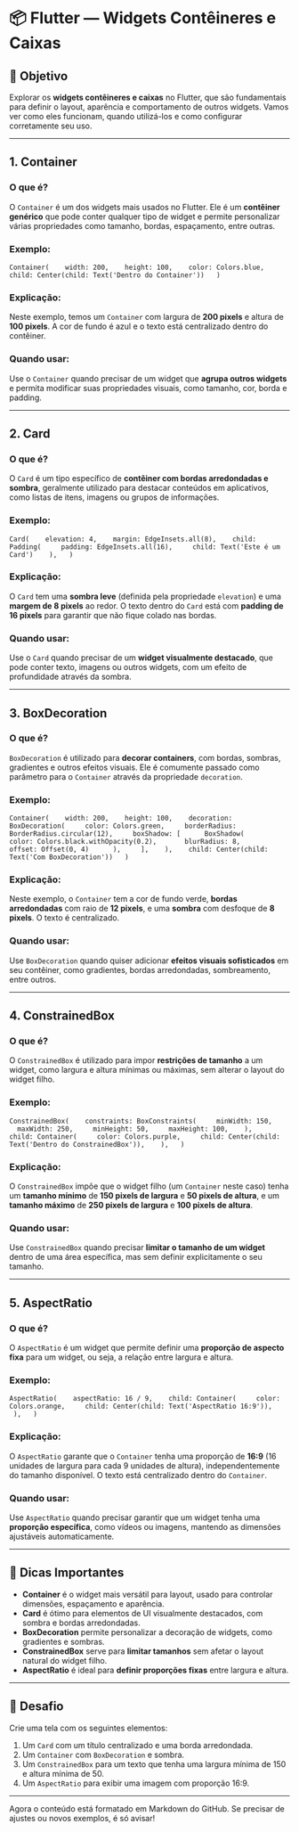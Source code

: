 # 📦 Flutter — Widgets Contêineres e Caixas

## 🧭 Objetivo  
Explorar os **widgets contêineres e caixas** no Flutter, que são fundamentais para definir o layout, aparência e comportamento de outros widgets. Vamos ver como eles funcionam, quando utilizá-los e como configurar corretamente seu uso.

---

## 1. Container

### O que é?  
O `Container` é um dos widgets mais usados no Flutter. Ele é um **contêiner genérico** que pode conter qualquer tipo de widget e permite personalizar várias propriedades como tamanho, bordas, espaçamento, entre outras.

### Exemplo:

`Container(  
 width: 200,  
 height: 100,  
 color: Colors.blue,  
 child: Center(child: Text('Dentro do Container'))  
)`

### Explicação:  
Neste exemplo, temos um `Container` com largura de **200 pixels** e altura de **100 pixels**. A cor de fundo é azul e o texto está centralizado dentro do contêiner.

### Quando usar:  
Use o `Container` quando precisar de um widget que **agrupa outros widgets** e permita modificar suas propriedades visuais, como tamanho, cor, borda e padding.

---

## 2. Card

### O que é?  
O `Card` é um tipo específico de **contêiner com bordas arredondadas e sombra**, geralmente utilizado para destacar conteúdos em aplicativos, como listas de itens, imagens ou grupos de informações.

### Exemplo:

`Card(  
 elevation: 4,  
 margin: EdgeInsets.all(8),  
 child: Padding(  
  padding: EdgeInsets.all(16),  
  child: Text('Este é um Card')  
 ),  
)`

### Explicação:  
O `Card` tem uma **sombra leve** (definida pela propriedade `elevation`) e uma **margem de 8 pixels** ao redor. O texto dentro do `Card` está com **padding de 16 pixels** para garantir que não fique colado nas bordas.

### Quando usar:  
Use o `Card` quando precisar de um **widget visualmente destacado**, que pode conter texto, imagens ou outros widgets, com um efeito de profundidade através da sombra.

---

## 3. BoxDecoration

### O que é?  
`BoxDecoration` é utilizado para **decorar containers**, com bordas, sombras, gradientes e outros efeitos visuais. Ele é comumente passado como parâmetro para o `Container` através da propriedade `decoration`.

### Exemplo:

`Container(  
 width: 200,  
 height: 100,  
 decoration: BoxDecoration(  
  color: Colors.green,  
  borderRadius: BorderRadius.circular(12),  
  boxShadow: [  
   BoxShadow(  
    color: Colors.black.withOpacity(0.2),  
    blurRadius: 8,  
    offset: Offset(0, 4)  
   ),  
  ],  
 ),  
 child: Center(child: Text('Com BoxDecoration'))  
)`

### Explicação:  
Neste exemplo, o `Container` tem a cor de fundo verde, **bordas arredondadas** com raio de **12 pixels**, e uma **sombra** com desfoque de **8 pixels**. O texto é centralizado.

### Quando usar:  
Use `BoxDecoration` quando quiser adicionar **efeitos visuais sofisticados** em seu contêiner, como gradientes, bordas arredondadas, sombreamento, entre outros.

---

## 4. ConstrainedBox

### O que é?  
O `ConstrainedBox` é utilizado para impor **restrições de tamanho** a um widget, como largura e altura mínimas ou máximas, sem alterar o layout do widget filho.

### Exemplo:

`ConstrainedBox(  
 constraints: BoxConstraints(  
  minWidth: 150,  
  maxWidth: 250,  
  minHeight: 50,  
  maxHeight: 100,  
 ),  
 child: Container(  
  color: Colors.purple,  
  child: Center(child: Text('Dentro do ConstrainedBox')),  
 ),  
)`

### Explicação:  
O `ConstrainedBox` impõe que o widget filho (um `Container` neste caso) tenha um **tamanho mínimo** de **150 pixels de largura** e **50 pixels de altura**, e um **tamanho máximo** de **250 pixels de largura** e **100 pixels de altura**.

### Quando usar:  
Use `ConstrainedBox` quando precisar **limitar o tamanho de um widget** dentro de uma área específica, mas sem definir explicitamente o seu tamanho.

---

## 5. AspectRatio

### O que é?  
O `AspectRatio` é um widget que permite definir uma **proporção de aspecto fixa** para um widget, ou seja, a relação entre largura e altura.

### Exemplo:

`AspectRatio(  
 aspectRatio: 16 / 9,  
 child: Container(  
  color: Colors.orange,  
  child: Center(child: Text('AspectRatio 16:9')),  
 ),  
)`

### Explicação:  
O `AspectRatio` garante que o `Container` tenha uma proporção de **16:9** (16 unidades de largura para cada 9 unidades de altura), independentemente do tamanho disponível. O texto está centralizado dentro do `Container`.

### Quando usar:  
Use `AspectRatio` quando precisar garantir que um widget tenha uma **proporção específica**, como vídeos ou imagens, mantendo as dimensões ajustáveis automaticamente.

---

## 🧠 Dicas Importantes

- **Container** é o widget mais versátil para layout, usado para controlar dimensões, espaçamento e aparência.
- **Card** é ótimo para elementos de UI visualmente destacados, com sombra e bordas arredondadas.
- **BoxDecoration** permite personalizar a decoração de widgets, como gradientes e sombras.
- **ConstrainedBox** serve para **limitar tamanhos** sem afetar o layout natural do widget filho.
- **AspectRatio** é ideal para **definir proporções fixas** entre largura e altura.

---

## 🧪 Desafio

Crie uma tela com os seguintes elementos:
1. Um `Card` com um título centralizado e uma borda arredondada.
2. Um `Container` com `BoxDecoration` e sombra.
3. Um `ConstrainedBox` para um texto que tenha uma largura mínima de 150 e altura mínima de 50.
4. Um `AspectRatio` para exibir uma imagem com proporção 16:9.

---

Agora o conteúdo está formatado em Markdown do GitHub. Se precisar de ajustes ou novos exemplos, é só avisar!

